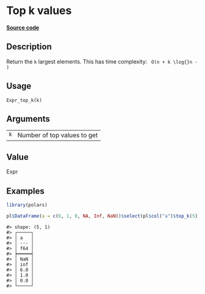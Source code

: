 

# Top k values

[**Source code**](https://github.com/pola-rs/r-polars/tree/main/R/expr__expr.R#L1462)

## Description

Return the <code>k</code> largest elements. This has time complexity:
<code class="reqn"> O(n + k \log{}n - ) </code>

## Usage

<pre><code class='language-R'>Expr_top_k(k)
</code></pre>

## Arguments

<table>
<tr>
<td style="white-space: nowrap; font-family: monospace; vertical-align: top">
<code id="Expr_top_k_:_k">k</code>
</td>
<td>
Number of top values to get
</td>
</tr>
</table>

## Value

Expr

## Examples

``` r
library(polars)

pl$DataFrame(a = c(6, 1, 0, NA, Inf, NaN))$select(pl$col("a")$top_k(5))
```

    #> shape: (5, 1)
    #> ┌─────┐
    #> │ a   │
    #> │ --- │
    #> │ f64 │
    #> ╞═════╡
    #> │ NaN │
    #> │ inf │
    #> │ 6.0 │
    #> │ 1.0 │
    #> │ 0.0 │
    #> └─────┘
